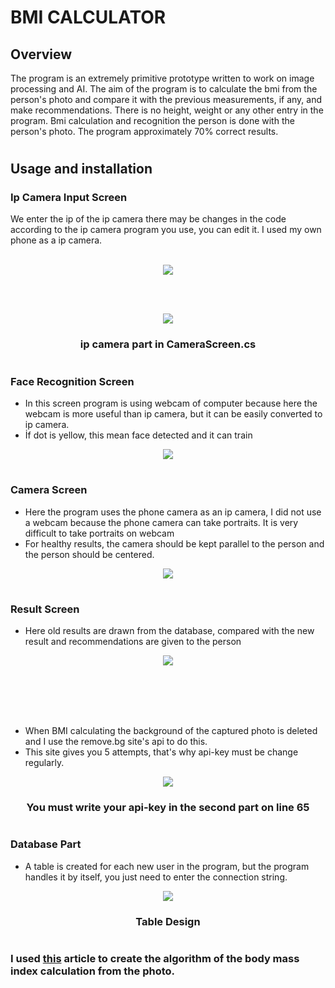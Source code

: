 # BMI CALCULATOR

## Overview

The program is an extremely primitive prototype written to work on image processing and AI. The aim of the program is to calculate the bmi from the person's photo and compare it with the previous measurements, if any, and make recommendations. There is no height, weight or any other entry in the program. Bmi calculation and recognition the person is done with the person's photo.
The program approximately 70% correct results.

# 

## Usage and installation

### Ip Camera Input Screen

We enter the ip of the ip camera there may be changes in the code according to the ip camera program you use, you can edit it. I used my own phone as a ip camera.
<br></br>
<p align="center">
  <img src="https://github.com/meteahmetyakar/Bmi-Calculator-With-Image-Processing-And-Face-Recognition/blob/main/images/ip-camera-input.png" />
</p>
<br></br>

<p align="center">
  <img src="https://github.com/meteahmetyakar/Bmi-Calculator-With-Image-Processing-And-Face-Recognition/blob/main/images/ip-camera-input-code.png" />
</p> 
<h3 align="center">ip camera part in CameraScreen.cs</h3>

# 

### Face Recognition Screen

* In this screen program is using webcam of computer because here the webcam is more useful than ip camera, but it can be easily converted to ip camera.
* İf dot is yellow, this mean face detected and it can train

<p align="center">
  <img src="https://github.com/meteahmetyakar/Bmi-Calculator-With-Image-Processing-And-Face-Recognition/blob/main/images/face-detection.gif" />
</p> 

# 

### Camera Screen

* Here the program uses the phone camera as an ip camera, I did not use a webcam because the phone camera can take portraits. It is very difficult to take portraits on webcam
* For healthy results, the camera should be kept parallel to the person and the person should be centered.

<p align="center">
  <img src="https://github.com/meteahmetyakar/Bmi-Calculator-With-Image-Processing-And-Face-Recognition/blob/main/images/camera-screen.png" />
</p> 

# 

### Result Screen

* Here old results are drawn from the database, compared with the new result and recommendations are given to the person

<p align="center">
  <img src="https://github.com/meteahmetyakar/Bmi-Calculator-With-Image-Processing-And-Face-Recognition/blob/main/images/result-screen.png" />
</p> 

<br></br>
<br></br>

* When BMI calculating the background of the captured photo is deleted and I use the remove.bg site's api to do this.
* This site gives you 5 attempts, that's why api-key must be change regularly.

<p align="center">
  <img src="https://github.com/meteahmetyakar/Bmi-Calculator-With-Image-Processing-And-Face-Recognition/blob/main/images/remove-bg-part.png" />
</p>
<h3 align="center">You must write your api-key in the second part on line 65</h3>


# 

### Database Part

* A table is created for each new user in the program, but the program handles it by itself, you just need to enter the connection string.
<p align="center">
  <img src="https://github.com/meteahmetyakar/Bmi-Calculator-With-Image-Processing-And-Face-Recognition/blob/main/images/database-design.png" />
</p>
<h3 align="center">Table Design</h3>

# 

### I used [this](https://github.com/meteahmetyakar/Bmi-Calculator-With-Image-Processing-And-Face-Recognition/blob/main/Calculation-of-BMI-using-image-processing-techniques.pdf) article to create the algorithm of the body mass index calculation from the photo.
